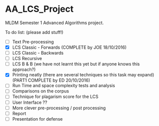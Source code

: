 # AA_LCS_Project
MLDM Semester 1 Advanced Algorithms project.

To do list: (please add stuff!)

- [ ] Text Pre-processing 
- [X] LCS Classic - Forwards    (COMPLETE by JOE 18/10/2016)
- [ ] LCS Classic - Backwards
- [ ] LCS Recursive
- [ ] LCS B & B (we have not learnt this yet but if anyone knows this approach?)
- [X] Printing neatly (there are several techniques so this task may expand) (PART1 COMPLETE by ED 20/10/2016)
- [ ] Run Time and space complexity tests and analysis
- [ ] Comparisons on the corpus
- [ ] Technique for plagarism score for the LCS
- [ ] User Interface ??
- [ ] More clever pre-processing / post processing
- [ ] Report
- [ ] Presentation for defense
